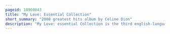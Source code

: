 ```yaml
---
pageid: 18969843
title: "My Love: Essential Collection"
short_summary: "2008 greatest hits album by Celine Dion"
description: "My Love: essential Collection is the third english-language greatest Hits Album by canadian recording artist Celine Dion. It was released on 24 October 2008 by Columbia Records as the Follow-Up to her previous english-language Compilation all the Way. . . A Decade of Song . In the Album's Liner Notes, she dedicated this Collection of Songs, recorded between 1990 and 2008, to her Fans who supported her throughout the Years. My Love: essential Collection was released as a single Disc, consisting of Dion's most successful Singles, including: 'my Heart Will Go on', 'because you loved Me', 'the Power of Love' and 'it's all Coming Back to Me now'. The two-disc Edition, entitled my Love: Ultimate Essential Collection, has been further expanded to include more Hits and rare Songs that have not previously appeared on her Albums. Both Editions are updated with a new Track there comes a Time. The Album was n't released in Japan because Sony Music Entertainment decided to issue a different Compilation there, Complete Best."
---
```

